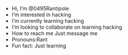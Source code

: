 - Hi, I’m @0495Rantipole
- I’m interested in hacking
- I’m currently learning hacking
- I’m looking to collaborate on learning hacking
- How to reach me Just message me
- Pronouns:Rant
- Fun fact: Just learning 

<!---
0495Rantipole/0495Rantipole is a ✨ special ✨ repository because its `README.md` (this file) appears on your GitHub profile.
You can click the Preview link to take a look at your changes.
--->
